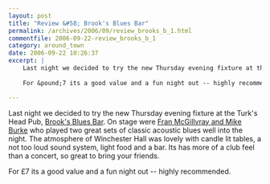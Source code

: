 ```yaml
---
layout: post
title: "Review &#58; Brook's Blues Bar"
permalink: /archives/2006/09/review_brooks_b_1.html
commentfile: 2006-09-22-review_brooks_b_1
category: around_town
date: 2006-09-22 10:26:37
excerpt: |
    Last night we decided to try the new Thursday evening fixture at the Turk's Head Pub, <a href="https://stmargarets.london/directory/music/200608250848">Brook's Blues Bar</a>  On stage were <a href="https://stmargarets.london/event/Concert/200608250858">Fran McGillvray and Mike Burke</a> who played two great sets of classic acoustic blues well into the night.  The atmosphere of Winchester Hall was lovely with candle lit tables, a not to loud sound system, light food and a bar.  Its has more of a club feel than a concert, so great to bring your friends.  
    
    For &pound;7 its a good value and a fun night out -- highly recommended.

---
```


Last night we decided to try the new Thursday evening fixture at the Turk's Head Pub, [Brook's Blues Bar](/directory/music/200608250848). On stage were [Fran McGillvray and Mike Burke](/event/Concert/200608250858) who played two great sets of classic acoustic blues well into the night. The atmosphere of Winchester Hall was lovely with candle lit tables, a not too loud sound system, light food and a bar. Its has more of a club feel than a concert, so great to bring your friends.

For £7 its a good value and a fun night out -- highly recommended.
